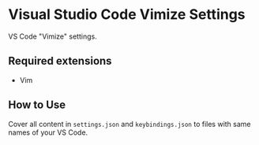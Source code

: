 # Visual Studio Code Vimize Settings

VS Code "Vimize" settings.

## Required extensions

* Vim

## How to Use

Cover all content in ```settings.json``` and ```keybindings.json``` to files with same names of your VS Code.